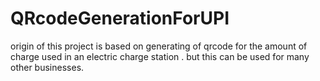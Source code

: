 # QRcodeGenerationForUPI
origin of this project is based on generating of qrcode for the amount of charge used in an electric charge station . but this can be used for many other businesses.
